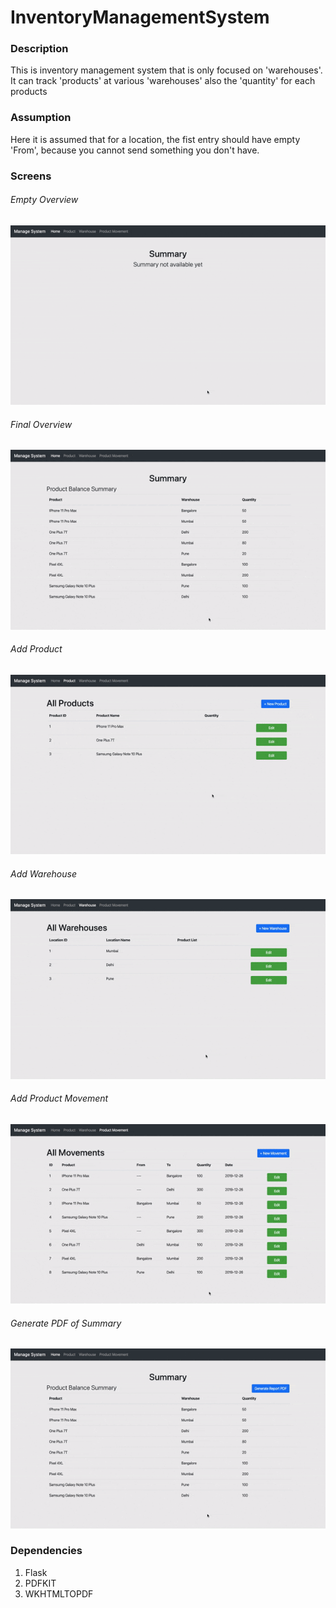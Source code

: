 # InventoryManagementSystem
### Description
 This is inventory management system that is only focused on 'warehouses'. It can track 'products' at various 'warehouses' also the 'quantity' for each products
 
 
### Assumption
 Here it is assumed that for a location, the fist entry should have empty 'From', because you cannot send something you don't have.

### Screens

###### Empty Overview
![Empty Overview](Utils/overview_empty.gif)

###### Final Overview
![Overview](Utils/overview.gif)

###### Add Product
![Add Product](Utils/add_product.gif)

###### Add Warehouse
![Add Location](Utils/add_location.gif)

###### Add Product Movement
![Add Movement](Utils/add_movement.gif)

###### Generate PDF of Summary
![Generate PDF of Summary](Utils/report.gif)


### Dependencies
1. Flask
2. PDFKIT
3. WKHTMLTOPDF
